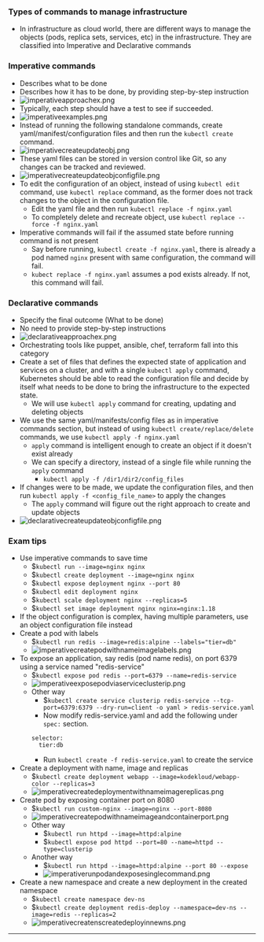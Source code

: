 
### Types of commands to manage infrastructure

- In infrastructure as cloud world, there are different ways to manage the objects (pods, replica sets, services, etc) in the infrastructure. They are classified into Imperative and Declarative commands

### Imperative commands

- Describes what to be done
- Describes how it has to be done, by providing step-by-step instruction
- ![imperativeapproachex.png](Attachments/imperativeapproachex.png)
- Typically, each step should have a test to see if succeeded.
- ![imperativeexamples.png](Attachments/imperativeexamples.png)
- Instead of running the following standalone commands, create yaml/manifest/configuration files and then run the `kubectl create` command.
- ![imperativecreateupdateobj.png](Attachments/imperativecreateupdateobj.png)
- These yaml files can be stored in version control like Git, so any changes can be tracked and reviewed.
- ![imperativecreateupdateobjconfigfile.png](Attachments/imperativecreateupdateobjconfigfile.png)
- To edit the configuration of an object, instead of using `kubectl edit` command, use `kubectl replace` command, as the former does not track changes to the object in the configuration file.
	- Edit the yaml file and then run `kubectl replace -f nginx.yaml`
	- To completely delete and recreate object, use `kubectl replace --force -f nginx.yaml`
- Imperative commands will fail if the assumed state before running command is not present
	- Say before running, `kubectl create -f nginx.yaml`, there is already a pod named `nginx` present with same configuration, the command will fail.
	- `kubect replace -f nginx.yaml` assumes a pod exists already. If not, this command will fail.


### Declarative commands

- Specify the final outcome (What to be done)
- No need to provide step-by-step instructions
- ![declarativeapproachex.png](Attachments/declarativeapproachex.png)
- Orchestrating tools like puppet, ansible, chef, terraform fall into this category
- Create a set of files that defines the expected state of application and services on a cluster, and with a single `kubectl apply` command, Kubernetes should be able to read the configuration file and decide by itself what needs to be done to bring the infrastructure to the expected state.
	- We will use `kubectl apply` command for creating, updating and deleting objects
- We use the same yaml/manifests/config files as in imperative commands section, but instead of using `kubectl create/replace/delete` commands, we use `kubectl apply -f nginx.yaml`
	- `apply` command is intelligent enough to create an object if it doesn't exist already
	- We can specify a directory, instead of a single file while running the `apply` command
		- `kubectl apply -f /dir1/dir2/config_files`
- If changes were to be made, we update the configuration files, and then run `kubectl apply -f <config_file_name>` to apply the changes
	- The `apply` command will figure out the right approach to create and update objects
- ![declarativecreateupdateobjconfigfile.png](Attachments/declarativecreateupdateobjconfigfile.png)


### Exam tips

- Use imperative commands to save time
	- $`kubectl run --image=nginx nginx`
	- $`kubectl create deployment --image=nginx nginx`
	- $`kubectl expose deployment nginx --port 80`
	- $`kubectl edit deployment nginx`
	- $`kubectl scale deployment nginx --replicas=5`
	- $`kubectl set image deployment nginx nginx=nginx:1.18`
- If the object configuration is complex, having multiple parameters, use an object configuration file instead
- Create a pod with labels
	- $`kubectl run redis --image=redis:alpine --labels="tier=db"`
	- ![imperativecreatepodwithnameimagelabels.png](Attachments/imperativecreatepodwithnameimagelabels.png)
- To expose an application, say redis (pod name redis), on port 6379 using a service named "redis-service"
	- $`kubectl expose pod redis --port=6379 --name=redis-service`
	- ![imperativeexposepodviaserviceclusterip.png](Attachments/imperativeexposepodviaserviceclusterip.png)
	- Other way
		- $`kubectl create service clusterip redis-service --tcp-port=6379:6379 --dry-run=client -o yaml > redis-service.yaml`
		- Now modify redis-service.yaml and add the following under `spec:` section.
		```
		selector:
		  tier:db
		```
		- Run `kubectl create -f redis-service.yaml` to create the service
- Create a deployment with name, image and replicas
	- $`kubectl create deployment webapp --image=kodekloud/webapp-color --replicas=3`
	- ![imperativecreatedeploymentwithnameimagereplicas.png](Attachments/imperativecreatedeploymentwithnameimagereplicas.png)
- Create pod by exposing container port on 8080
	- $`kubectl run custom-nginx --image=nginx --port-8080`
	- ![imperativecreatepodwithnameimageandcontainerport.png](Attachments/imperativecreatepodwithnameimageandcontainerport.png)
	- Other way
		- $`kubectl run httpd --image=httpd:alpine`
		- $`kubectl expose pod httpd --port=80 --name=httpd --type=clusterip`
	- Another way
		- $`kubectl run httpd --image=httpd:alpine --port 80 --expose`
		- ![imperativerunpodandexposesinglecommand.png](Attachments/imperativerunpodandexposesinglecommand.png)
- Create a new namespace and create a new deployment in the created namespace
	- $`kubectl create namespace dev-ns`
	- $`kubectl create deployment redis-deploy --namespace=dev-ns --image=redis --replicas=2`
	- ![imperativecreatenscreatedeployinnewns.png](Attachments/imperativecreatenscreatedeployinnewns.png)


---
